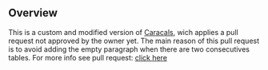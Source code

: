 ## Overview

This is a custom and modified version of [Caracals](https://github.com/trade-informatics/caracal), wich applies a pull request not approved by the owner yet. The main reason of this pull request is to avoid adding the empty paragraph when there are two consecutives tables. For more info see pull request: [click here](https://github.com/trade-informatics/caracal/pull/73)
